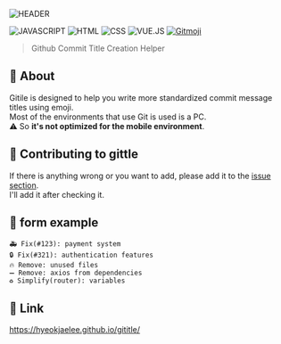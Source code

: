 ![HEADER](https://capsule-render.vercel.app/api?type=rect&color=gradient&height=100&section=header&text=Gititle&fontSize=70&fontAlign=50&fontAlignY=55)

![JAVASCRIPT](https://img.shields.io/badge/Javascript-F7DF1E?style=flat-square&logo=Javascript&logoColor=black) ![HTML](https://img.shields.io/badge/HTML5-E34F26?style=flat-square&logo=html5&logoColor=white) ![CSS](https://img.shields.io/badge/CSS3-1572B6?style=flat-square&logo=css3&logoColor=white) ![VUE.JS](https://img.shields.io/badge/Vue.js-4FC08D?style=flat-square&logo=vue.js&logoColor=white) <a href="https://gitmoji.dev">
<img src="https://img.shields.io/badge/Gitmoji-%20😜%20😍-FFDD67.svg?style=flat-square" alt="Gitmoji">
</a>

> Github Commit Title Creation Helper<br>

## :memo: About

Gitile is designed to help you write more standardized commit message titles using emoji.
<br>Most of the environments that use Git is used is a PC.
<br>:warning: So **it's not optimized for the mobile environment**.

## :tada: Contributing to gittle

If there is anything wrong or you want to add, please add it to the [issue section](https://github.com/HyeokjaeLee/gititle/issues).
<br>I'll add it after checking it.

## :test_tube: form example

```
🚑️ Fix(#123): payment system
🔒️ Fix(#321): authentication features
🔥 Remove: unused files
➖ Remove: axios from dependencies
♻️ Simplify(router): variables
```

## :truck: Link

https://hyeokjaelee.github.io/gititle/
